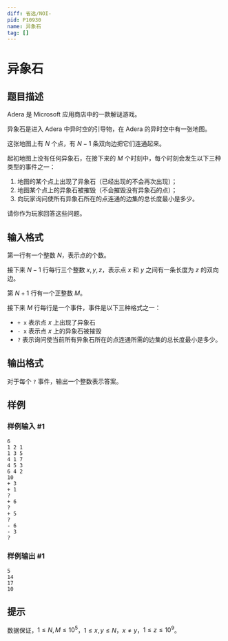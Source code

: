 ```yaml
---
diff: 省选/NOI-
pid: P10930
name: 异象石
tag: []
---
```

# 异象石
## 题目描述

Adera 是 Microsoft 应用商店中的一款解谜游戏。

异象石是进入 Adera 中异时空的引导物，在 Adera 的异时空中有一张地图。

这张地图上有 $N$ 个点，有 $N-1$ 条双向边把它们连通起来。

起初地图上没有任何异象石，在接下来的 $M$ 个时刻中，每个时刻会发生以下三种类型的事件之一：

  1. 地图的某个点上出现了异象石（已经出现的不会再次出现）；
  2. 地图某个点上的异象石被摧毁（不会摧毁没有异象石的点）；
  3. 向玩家询问使所有异象石所在的点连通的边集的总长度最小是多少。

请你作为玩家回答这些问题。
## 输入格式

第一行有一个整数 $N$，表示点的个数。

接下来 $N-1$ 行每行三个整数 $x,y,z$，表示点 $x$ 和 $y$ 之间有一条长度为 $z$ 的双向边。

第 $N+1$ 行有一个正整数 $M$。

接下来 $M$ 行每行是一个事件，事件是以下三种格式之一：

  * `+ x` 表示点 $x$ 上出现了异象石
  * `- x` 表示点 $x$ 上的异象石被摧毁
  * `?` 表示询问使当前所有异象石所在的点连通所需的边集的总长度最小是多少。
## 输出格式

对于每个 `?` 事件，输出一个整数表示答案。

## 样例

### 样例输入 #1
```
6
1 2 1
1 3 5
4 1 7
4 5 3
6 4 2
10
+ 3
+ 1
?
+ 6
?
+ 5
?
- 6
- 3
?
```
### 样例输出 #1
```
5
14
17
10
```
## 提示

数据保证，$1 \le N,M \le 10^5$，$1 \le x,y \le N$，$x \neq y$，$1 \le z \le 10^9$。
